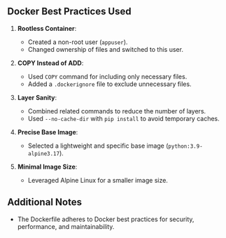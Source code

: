 ## Docker Best Practices Used

1. **Rootless Container**:
   - Created a non-root user (`appuser`).
   - Changed ownership of files and switched to this user.

2. **COPY Instead of ADD**:
   - Used `COPY` command for including only necessary files.
   - Added a `.dockerignore` file to exclude unnecessary files.

3. **Layer Sanity**:
   - Combined related commands to reduce the number of layers.
   - Used `--no-cache-dir` with `pip install` to avoid temporary caches.

4. **Precise Base Image**:
   - Selected a lightweight and specific base image (`python:3.9-alpine3.17`).

5. **Minimal Image Size**:
   - Leveraged Alpine Linux for a smaller image size.

## Additional Notes
- The Dockerfile adheres to Docker best practices for security, performance, and maintainability.